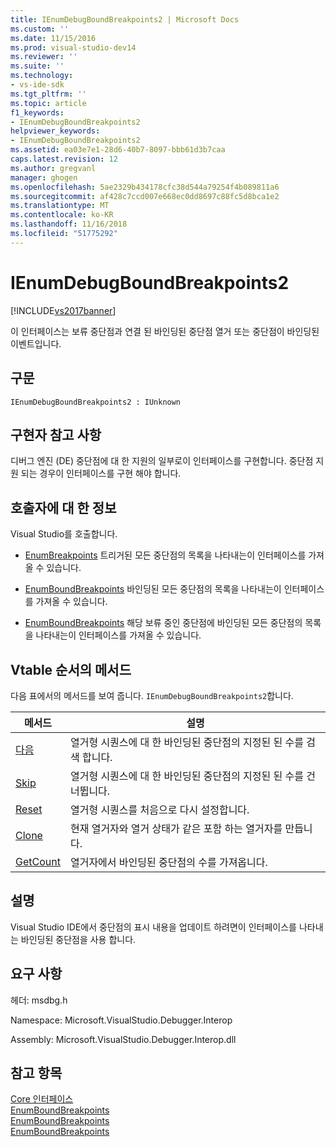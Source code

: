 ```yaml
---
title: IEnumDebugBoundBreakpoints2 | Microsoft Docs
ms.custom: ''
ms.date: 11/15/2016
ms.prod: visual-studio-dev14
ms.reviewer: ''
ms.suite: ''
ms.technology:
- vs-ide-sdk
ms.tgt_pltfrm: ''
ms.topic: article
f1_keywords:
- IEnumDebugBoundBreakpoints2
helpviewer_keywords:
- IEnumDebugBoundBreakpoints2
ms.assetid: ea03e7e1-28d6-40b7-8097-bbb61d3b7caa
caps.latest.revision: 12
ms.author: gregvanl
manager: ghogen
ms.openlocfilehash: 5ae2329b434178cfc38d544a79254f4b089811a6
ms.sourcegitcommit: af428c7ccd007e668ec0dd8697c88fc5d8bca1e2
ms.translationtype: MT
ms.contentlocale: ko-KR
ms.lasthandoff: 11/16/2018
ms.locfileid: "51775292"
---
```

# <a name="ienumdebugboundbreakpoints2"></a>IEnumDebugBoundBreakpoints2
[!INCLUDE[vs2017banner](../../../includes/vs2017banner.md)]

이 인터페이스는 보류 중단점과 연결 된 바인딩된 중단점 열거 또는 중단점이 바인딩된 이벤트입니다.  
  
## <a name="syntax"></a>구문  
  
```  
IEnumDebugBoundBreakpoints2 : IUnknown  
```  
  
## <a name="notes-for-implementers"></a>구현자 참고 사항  
 디버그 엔진 (DE) 중단점에 대 한 지원의 일부로이 인터페이스를 구현합니다. 중단점 지원 되는 경우이 인터페이스를 구현 해야 합니다.  
  
## <a name="notes-for-callers"></a>호출자에 대 한 정보  
 Visual Studio를 호출합니다.  
  
-   [EnumBreakpoints](../../../extensibility/debugger/reference/idebugbreakpointevent2-enumbreakpoints.md) 트리거된 모든 중단점의 목록을 나타내는이 인터페이스를 가져올 수 있습니다.  
  
-   [EnumBoundBreakpoints](../../../extensibility/debugger/reference/idebugbreakpointboundevent2-enumboundbreakpoints.md) 바인딩된 모든 중단점의 목록을 나타내는이 인터페이스를 가져올 수 있습니다.  
  
-   [EnumBoundBreakpoints](../../../extensibility/debugger/reference/idebugpendingbreakpoint2-enumboundbreakpoints.md) 해당 보류 중인 중단점에 바인딩된 모든 중단점의 목록을 나타내는이 인터페이스를 가져올 수 있습니다.  
  
## <a name="methods-in-vtable-order"></a>Vtable 순서의 메서드  
 다음 표에서의 메서드를 보여 줍니다. `IEnumDebugBoundBreakpoints2`합니다.  
  
|메서드|설명|  
|------------|-----------------|  
|[다음](../../../extensibility/debugger/reference/ienumdebugboundbreakpoints2-next.md)|열거형 시퀀스에 대 한 바인딩된 중단점의 지정된 된 수를 검색 합니다.|  
|[Skip](../../../extensibility/debugger/reference/ienumdebugboundbreakpoints2-skip.md)|열거형 시퀀스에 대 한 바인딩된 중단점의 지정된 된 수를 건너뜁니다.|  
|[Reset](../../../extensibility/debugger/reference/ienumdebugboundbreakpoints2-reset.md)|열거형 시퀀스를 처음으로 다시 설정합니다.|  
|[Clone](../../../extensibility/debugger/reference/ienumdebugboundbreakpoints2-clone.md)|현재 열거자와 열거 상태가 같은 포함 하는 열거자를 만듭니다.|  
|[GetCount](../../../extensibility/debugger/reference/ienumdebugboundbreakpoints2-getcount.md)|열거자에서 바인딩된 중단점의 수를 가져옵니다.|  
  
## <a name="remarks"></a>설명  
 Visual Studio IDE에서 중단점의 표시 내용을 업데이트 하려면이 인터페이스를 나타내는 바인딩된 중단점을 사용 합니다.  
  
## <a name="requirements"></a>요구 사항  
 헤더: msdbg.h  
  
 Namespace: Microsoft.VisualStudio.Debugger.Interop  
  
 Assembly: Microsoft.VisualStudio.Debugger.Interop.dll  
  
## <a name="see-also"></a>참고 항목  
 [Core 인터페이스](../../../extensibility/debugger/reference/core-interfaces.md)   
 [EnumBoundBreakpoints](../../../extensibility/debugger/reference/idebugbreakpointboundevent2-enumboundbreakpoints.md)   
 [EnumBoundBreakpoints](../../../extensibility/debugger/reference/idebugpendingbreakpoint2-enumboundbreakpoints.md)   
 [EnumBoundBreakpoints](../../../extensibility/debugger/reference/idebugpendingbreakpoint2-enumboundbreakpoints.md)

